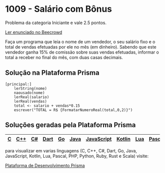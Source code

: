 # 1009 - Salário com Bônus

Problema da categoria Iniciante e vale 2.5 pontos.

[Ler enunciado no Beecrowd](https://www.beecrowd.com.br/judge/en/problems/view/1009)


Faça um programa que leia o nome de um vendedor, o seu salário fixo e o total de vendas efetuadas por ele no mês (em dinheiro). Sabendo que este vendedor ganha 15% de comissão sobre suas vendas efetuadas, informar o total a receber no final do mês, com duas casas decimais.

## Solução na Plataforma Prisma
``` 
[principal:]
    lerString(nome)
    naousado(nome)
    lerReal(salario)
    lerReal(vendas)
    total <- salario + vendas*0.15
    escrever("TOTAL = R$ {FormatarNumeroReal(total,0,2)}")
```

## Soluções geradas pela Plataforma Prisma

|[C](https://www.prisma.dev.br/tela-demo-transpilado.html?idDemo=1009&categoria=Iniciante&idTarget=1)|[C++](https://www.prisma.dev.br/tela-demo-transpilado.html?idDemo=1009&categoria=Iniciante&idTarget=2)|[C#](https://www.prisma.dev.br/tela-demo-transpilado.html?idDemo=1009&categoria=Iniciante&idTarget=3)|[Dart](https://www.prisma.dev.br/tela-demo-transpilado.html?idDemo=1009&categoria=Iniciante&idTarget=4)|[Go](https://www.prisma.dev.br/tela-demo-transpilado.html?idDemo=1009&categoria=Iniciante&idTarget=5)|[Java](https://www.prisma.dev.br/tela-demo-transpilado.html?idDemo=1009&categoria=Iniciante&idTarget=6)|[JavaScript](https://www.prisma.dev.br/tela-demo-transpilado.html?idDemo=1009&categoria=Iniciante&idTarget=7)|[Kotlin](https://www.prisma.dev.br/tela-demo-transpilado.html?idDemo=1009&categoria=Iniciante&idTarget=8)|[Lua](https://www.prisma.dev.br/tela-demo-transpilado.html?idDemo=1009&categoria=Iniciante&idTarget=9)|[Pascal](https://www.prisma.dev.br/tela-demo-transpilado.html?idDemo=1009&categoria=Iniciante&idTarget=10)|[PHP](https://www.prisma.dev.br/tela-demo-transpilado.html?idDemo=1009&categoria=Iniciante&idTarget=11)|[Python](https://www.prisma.dev.br/tela-demo-transpilado.html?idDemo=1009&categoria=Iniciante&idTarget=12)|[Ruby](https://www.prisma.dev.br/tela-demo-transpilado.html?idDemo=1009&categoria=Iniciante&idTarget=13)|[Rust](https://www.prisma.dev.br/tela-demo-transpilado.html?idDemo=1009&categoria=Iniciante&idTarget=14)|[Scala](https://www.prisma.dev.br/tela-demo-transpilado.html?idDemo=1009&categoria=Iniciante&idTarget=15)|
 --- | --- | --- | --- | --- | --- | --- | --- | --- | --- | --- | --- | --- | --- | --- |

para visualizar em varias linguagens (C, C++, C#, Dart, Go, Java, JavaScript, Kotlin, Lua, Pascal, PHP, Python, Ruby, Rust e Scala) visite:

[Plataforma de Desenvolvimento Prisma](https://www.prisma.dev.br/tela-demo.html?idDemo=1009&categoria=Iniciante)
